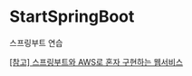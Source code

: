 # StartSpringBoot
스프링부트 연습

[[참고] 스프링부트와 AWS로 혼자 구현하는 웹서비스](https://github.com/jojoldu/springboot-webservice)
